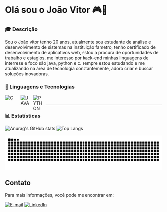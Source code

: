 <h1 align="left">Olá sou o João Vitor 🎮👋</h1>

 ### 🎓 Descrição

Sou o João vitor tenho 20 anos, atualmente sou estudante de análise e desenvolvimento de sistemas na instituição fametro, tenho certificado de desenvolvimento de aplicativos web, estou a procura de oportunidades de trabalho e estagios, me interesso por back-end minhas linguagens de interrese e foco são java, python e c. sempre estou estudando e me atualizando na área de tecnologia constantemente, adoro criar e buscar soluções inovadoras.

### 👾 Linguagens e Tecnologias 

   <img
     align="left"
     alt="C"
     title="C"
     width="30px"
     style="padding-right: 20px"
     src="https://cdn.jsdelivr.net/gh/devicons/devicon@latest/icons/c/c-original.svg"/>

  <img
    align="left"
     alt="JAVA"
     title="JAVA"
     width="30px"
     style="padding-right: 10px"
    src="https://cdn.jsdelivr.net/gh/devicons/devicon@latest/icons/java/java-original.svg"/>
       
  <img 
    align="left"
     alt="PYTHON"
     title="PYTHON"
     width="30px"
     style="padding-right: 10px"
    src="https://cdn.jsdelivr.net/gh/devicons/devicon@latest/icons/python/python-original.svg"/>
 

    
---
### 📊 Estatísticas

![Anurag's GitHub stats](https://github-readme-stats.vercel.app/api?username=kobeniex&show_icons=true&theme=radical&include_all_commits=true&locale=pt-br) ![Top Langs](https://github-readme-stats.vercel.app/api/top-langs/?username=kobeniex&theme=radical&layout=compact&custom_title=Linguagens&langs_count=4)

<picture align="center">
  <source media="(prefers-color-scheme: dark)" srcset="https://raw.githubusercontent.com/kobeniex/kobeniex/output/github-contribution-grid-snake-dark.svg">
  <source media="(prefers-color-scheme: light)" srcset="https://raw.githubusercontent.com/kobeniex/kobeniex/output/github-contribution-grid-snake-dark.svg">
  <img align="center" alt="github contribution grid snake animation" src="https://raw.githubusercontent.com/kobeniex/kobeniex/output/github-contribution-grid-snake.svg">
</picture>



## Contato

Para mais informações, você pode me encontrar em:

[![E-mail](https://img.shields.io/badge/-Email-000?style=for-the-badge&logo=microsoft-outlook&logoColor=FF00F6&color:FFF)](mailtovitorpereirajoao33@gmail.com)
[![LinkedIn](https://img.shields.io/badge/-LinkedIn-000?style=for-the-badge&logo=linkedin&logoColor=FF00F6&color:FFF)](https://www.linkedin.com/in/joao-vitor-pereira-b78a09371)


